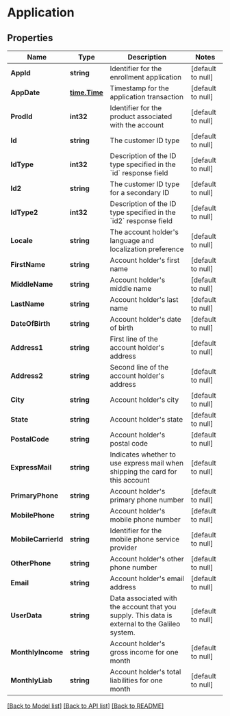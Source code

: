 # Application

## Properties
Name | Type | Description | Notes
------------ | ------------- | ------------- | -------------
**AppId** | **string** | Identifier for the enrollment application | [default to null]
**AppDate** | [**time.Time**](time.Time.md) | Timestamp for the application transaction | [default to null]
**ProdId** | **int32** | Identifier for the product associated with the account | [default to null]
**Id** | **string** | The customer ID type | [default to null]
**IdType** | **int32** | Description of the ID type specified in the &#x60;id&#x60; response field | [default to null]
**Id2** | **string** | The customer ID type for a secondary ID | [default to null]
**IdType2** | **int32** | Description of the ID type specified in the &#x60;id2&#x60; response field | [default to null]
**Locale** | **string** | The account holder&#x27;s language and localization preference | [default to null]
**FirstName** | **string** | Account holder&#x27;s first name | [default to null]
**MiddleName** | **string** | Account holder&#x27;s middle name | [default to null]
**LastName** | **string** | Account holder&#x27;s last name | [default to null]
**DateOfBirth** | **string** | Account holder&#x27;s date of birth | [default to null]
**Address1** | **string** | First line of the account holder&#x27;s address | [default to null]
**Address2** | **string** | Second line of the account holder&#x27;s address | [default to null]
**City** | **string** | Account holder&#x27;s city | [default to null]
**State** | **string** | Account holder&#x27;s state | [default to null]
**PostalCode** | **string** | Account holder&#x27;s postal code | [default to null]
**ExpressMail** | **string** | Indicates whether to use express mail when shipping the card for this account | [default to null]
**PrimaryPhone** | **string** | Account holder&#x27;s primary phone number | [default to null]
**MobilePhone** | **string** | Account holder&#x27;s mobile phone number | [default to null]
**MobileCarrierId** | **string** | Identifier for the mobile phone service provider | [default to null]
**OtherPhone** | **string** | Account holder&#x27;s other phone number | [default to null]
**Email** | **string** | Account holder&#x27;s email address | [default to null]
**UserData** | **string** | Data associated with the account that you supply. This data is external to the Galileo system. | [default to null]
**MonthlyIncome** | **string** | Account holder&#x27;s gross income for one month | [default to null]
**MonthlyLiab** | **string** | Account holder&#x27;s total liabilities for one month | [default to null]

[[Back to Model list]](../README.md#documentation-for-models) [[Back to API list]](../README.md#documentation-for-api-endpoints) [[Back to README]](../README.md)

